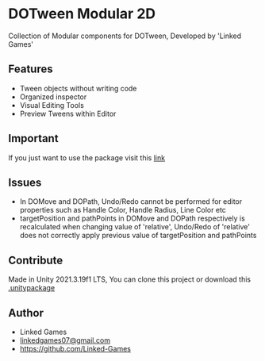 # DOTween Modular 2D
Collection of Modular components for DOTween, Developed by 'Linked Games'

## Features
- Tween objects without writing code
- Organized inspector
- Visual Editing Tools
- Preview Tweens within Editor

## Important
If you just want to use the package visit this [link](https://github.com/Linked-Games/DOTween-Modular-2D)

## Issues
- In DOMove and DOPath, Undo/Redo cannot be performed for editor properties such as Handle Color, Handle Radius, Line Color etc 
- targetPosition and pathPoints in DOMove and DOPath respectively is recalculated when changing value of 'relative', Undo/Redo of 'relative' does not correctly apply previous value of targetPosition and pathPoints 

## Contribute
Made in Unity 2021.3.19f1 LTS, You can clone this project or download this [.unitypackage](https://github.com/Linked-Games/DOTween-Modular-2D-Development/blob/main/dotween_modular_2d_development.unitypackage)

## Author
- Linked Games
- linkedgames07@gmail.com
- https://github.com/Linked-Games